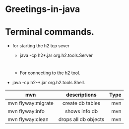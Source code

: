 # Greetings-in-java
# Terminal commands.
* for starting the h2 tcp sever
    - java -cp h2*.jar org.h2.tools.Server
    
    #
    * For connecting to the h2 tool.
* java -cp h2-*.jar org.h2.tools.Shell.

| mvn   |      descriptions      |  Type |
|----------|:-------------:|------:|
| mvn flyway:migrate |  create db tables | mvn |
| mvn flyway:info |    shows info db   |   mvn |
| mvn flyway:clean | drops all db objects |    mvn |
    